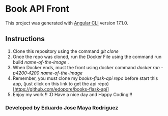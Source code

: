 # Book API Front

This project was generated with [Angular CLI](https://github.com/angular/angular-cli) version 17.1.0.

## Instructions

1. Clone this repository using the command _git clone_
2. Once the repo was cloned, run the Docker File using the command run build _name-of-the-image_ .
3. When Docker ends, must the front using docker command _docker run -p4200:4200 name-of-the-image_
4. Remember, you must clone my _books-flask-api repo_ before start this app, (just click on this link to get the api repo)[https://github.com/edopore/books-flask-api]
5. Enjoy my work !! :D
   Have a nice day and Happy Coding!!!

### Developed by Eduardo Jose Maya Rodriguez
